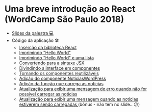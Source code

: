 # Uma breve introdução ao React (WordCamp São Paulo 2018)

* [Slides da palestra :computer:](https://docs.google.com/presentation/d/1WRGDmBlKIMLrC9_053u8vdHozylkWFOFrI4eDBx-FLU/edit?usp=sharing)
* Código da aplicação :hammer_and_wrench:
  * [Inserção da biblioteca React](https://github.com/Rahmon/palestra-wordcamp-sp-2018/tree/8728fb0b06c1e2d8a43a74df4f472e392ce01b42/src/index.html)
  * [Imprimindo "Hello World"](https://github.com/Rahmon/palestra-wordcamp-sp-2018/tree/ec222c9cdd636e8b774cdf99dca98eafb49151d5/src/index.html)
  * [Imprimindo "Hello World" e uma lista](https://github.com/Rahmon/palestra-wordcamp-sp-2018/blob/be65e1b072d228f9dfca424d5c4fbf276e00380f/src/index.html)
  * [Convertendo para a sintaxe JSX](https://github.com/Rahmon/palestra-wordcamp-sp-2018/blob/2739405ff3e52918dc7b9864ca02f427cd06ca5b/src/index.html)
  * [Divindindo a interface em componentes](https://github.com/Rahmon/palestra-wordcamp-sp-2018/blob/d1bed9f98e36cce37ab85248863cfb22f2e6b903/src/index.html)
  * [Tornando os componentes reutilizáveis](https://github.com/Rahmon/palestra-wordcamp-sp-2018/blob/c1797a6c0c8ce61e6feccdf5291cfb3e42f6a560/src/index.html)
  * [Adição do componente NoticiasWordPress](https://github.com/Rahmon/palestra-wordcamp-sp-2018/blob/3a6af87d4a0df4676c80861ec88d88c260941cd3/src/index.html)
  * [Adição da função que carrega as notícias](https://github.com/Rahmon/palestra-wordcamp-sp-2018/blob/814e2c237a34b1570ff3d9a2f27b859c435794eb/src/index.html)
  * [Atualização para exibir uma mensagem de erro quando não for possível carregar as notícias](https://github.com/Rahmon/palestra-wordcamp-sp-2018/blob/489c67219ef5f08a867a64bc3be0a6f5d4d89146/src/index.html)
  * [Atualização para exibir uma mensagem quando as notícias estiverem sendo carregadas ](https://github.com/Rahmon/palestra-wordcamp-sp-2018/blob/aeaf546c1f0013f8cc0d79098fdf67025854e6c7/src/index.html)(bônus - não tem no slide.. :stuck_out_tongue_winking_eye:)

